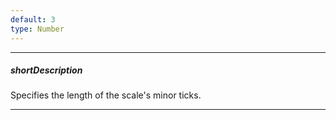 ```yaml
---
default: 3
type: Number
---
```

---
##### shortDescription
Specifies the length of the scale's minor ticks.

---

